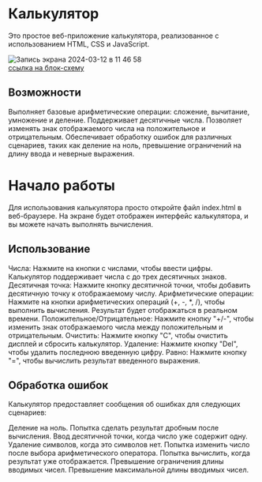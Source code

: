 # Калькулятор
Это простое веб-приложение калькулятора, реализованное с использованием HTML, CSS и JavaScript.

![Запись экрана 2024-03-12 в 11 46 58](https://github.com/AV-Loginova/calculator/assets/129111624/60885123-b5ce-4464-a7ed-cbd912d47cec)  
[ссылка на блок-схему](https://miro.com/app/board/uXjVNmvMzO4=/)



## Возможности
Выполняет базовые арифметические операции: сложение, вычитание, умножение и деление.
Поддерживает десятичные числа.
Позволяет изменять знак отображаемого числа на положительное и отрицательным.
Обеспечивает обработку ошибок для различных сценариев, таких как деление на ноль, превышение ограничений на длину ввода и неверные выражения.

# Начало работы
Для использования калькулятора просто откройте файл index.html в веб-браузере. На экране будет отображен интерфейс калькулятора, и вы можете начать выполнять вычисления.

## Использование
Числа: Нажмите на кнопки с числами, чтобы ввести цифры. Калькулятор поддерживает числа с до трех десятичных знаков.
Десятичная точка: Нажмите кнопку десятичной точки, чтобы добавить десятичную точку к отображаемому числу.
Арифметические операции: Нажмите на кнопки арифметических операций (+, -, *, /), чтобы выполнить вычисления. Результат будет отображаться в реальном времени.
Положительное/Отрицательное: Нажмите кнопку "+/-", чтобы изменить знак отображаемого числа между положительным и отрицательным.
Очистить: Нажмите кнопку "C", чтобы очистить дисплей и сбросить калькулятор.
Удаление: Нажмите кнопку "Del", чтобы удалить последнюю введенную цифру.
Равно: Нажмите кнопку "=", чтобы вычислить результат введенного выражения.

## Обработка ошибок
Калькулятор предоставляет сообщения об ошибках для следующих сценариев:

Деление на ноль.
Попытка сделать результат дробным после вычисления.
Ввод десятичной точки, когда число уже содержит одну.
Удаление символов, когда это символов нет.
Попытка изменить число после выбора арифметического оператора.
Попытка вычислить, когда результат уже отображается.
Превышение ограничения длины вводимых чисел.
Превышение максимальной длины вводимых чисел.
